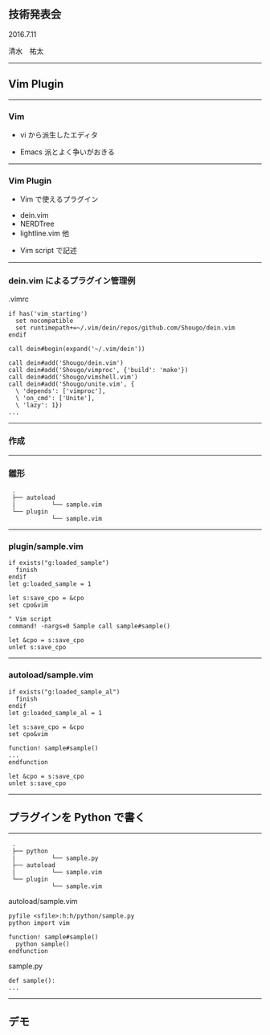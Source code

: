 ## 技術発表会

2016.7.11

清水　祐太

---
## Vim Plugin

---
### Vim
* vi から派生したエディタ

* Emacs 派とよく争いがおきる

---
### Vim Plugin
* Vim で使えるプラグイン
 + dein.vim
 + NERDTree
 + lightline.vim 他

* Vim script で記述

---
### dein.vim によるプラグイン管理例
.vimrc
```
if has('vim_starting')
  set nocompatible
  set runtimepath+=~/.vim/dein/repos/github.com/Shougo/dein.vim
endif

call dein#begin(expand('~/.vim/dein'))

call dein#add('Shougo/dein.vim')
call dein#add('Shougo/vimproc', {'build': 'make'})
call dein#add('Shougo/vimshell.vim')
call dein#add('Shougo/unite.vim', {
  \ 'depends': ['vimproc'],
  \ 'on_cmd': ['Unite'],
  \ 'lazy': 1})
...
```

---
### 作成

---
### 雛形
```
 .
 ├── autoload
 |          └── sample.vim
 └── plugin
            └── sample.vim
```

---
### plugin/sample.vim
```
if exists("g:loaded_sample")
  finish
endif
let g:loaded_sample = 1

let s:save_cpo = &cpo
set cpo&vim

" Vim script
command! -nargs=0 Sample call sample#sample()

let &cpo = s:save_cpo
unlet s:save_cpo
```

---
### autoload/sample.vim
```
if exists("g:loaded_sample_al")
  finish
endif
let g:loaded_sample_al = 1

let s:save_cpo = &cpo
set cpo&vim

function! sample#sample()
...
endfunction

let &cpo = s:save_cpo
unlet s:save_cpo
```

---
## プラグインを Python で書く

---
```
 .
 ├── python
 |          └── sample.py
 ├── autoload
 |          └── sample.vim
 └── plugin
            └── sample.vim
```

autoload/sample.vim
```
pyfile <sfile>:h:h/python/sample.py
python import vim

function! sample#sample()
  python sample()
endfunction
```

sample.py
```
def sample():
...
```

---
## デモ

